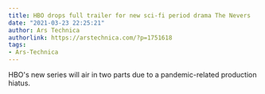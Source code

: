 ```yaml
---
title: HBO drops full trailer for new sci-fi period drama The Nevers
date: "2021-03-23 22:25:21"
author: Ars Technica
authorlink: https://arstechnica.com/?p=1751618
tags:
- Ars-Technica
---
```

HBO's new series will air in two parts due to a pandemic-related production hiatus.